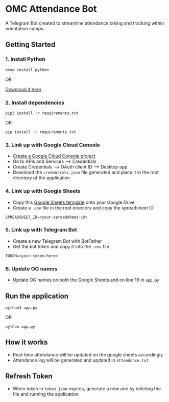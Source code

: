 # OMC Attendance Bot

A Telegram Bot created to streamline attendance taking and tracking within orientation camps.

## Getting Started

### 1. Install Python

```
brew install python
```

OR

[Download it here](https://www.python.org/downloads/)

### 2. Install dependencies

```
pip3 install -r requirements.txt
```

OR

```
pip install -r requirements.txt
```

### 3. Link up with Google Cloud Console

- [Create a Google Cloud Console project](console.cloud.google.com)
- Go to APIs and Services --> Credentials
- Create Credentials --> OAuth client ID --> Desktop app
- Download the `credentials.json` file generated and place it in the root directory of the application

### 4. Link up with Google Sheets

- Copy this [Google Sheets template](https://docs.google.com/spreadsheets/d/14jbJnMyWMaDqw9ZoF5UAC62kja30Ux8x/edit?usp=sharing&ouid=107399073491140729219&rtpof=true&sd=true) onto your Google Drive
- Create a `.env` file in the root directory and copy the spreadsheet ID

```
SPREADSHEET_ID=<your-spreadsheet-id>
```

### 5. Link up with Telegram Bot

- Create a new Telegram Bot with BotFather
- Get the bot token and copy it into the `.env` file

```
TOKEN=<your-token-here>
```

### 6. Update OG names

- Update OG names on both the Google Sheets and on line 19 in `app.py`

## Run the application

```
python3 app.py
```

OR

```
python app.py
```

## How it works

- Real-time attendance will be updated on the google sheets accordingly
- Attendance log will be generated and updated in `attendance.txt`

## Refresh Token

- When token in `token.json` expires, generate a new one by deleting the file and running the application.
